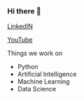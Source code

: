 ### Hi there 👋

[LinkedIN
](https://www.linkedin.com/company/mitu-skillologies/)     

[YouTube](https://youtube.com/mITUSkillologies)

Things we work on

- Python
- Artificial Intelligence 
- Machine Learning
- Data Science
